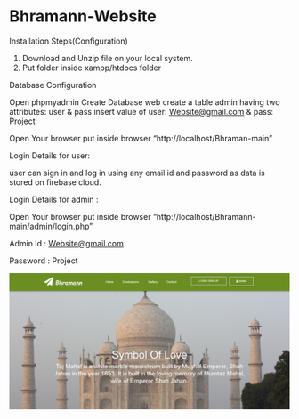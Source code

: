 # Bhramann-Website



Installation Steps(Configuration)
1. Download and Unzip file on your local system.
2. Put folder inside xampp/htdocs folder

Database Configuration

Open phpmyadmin
Create Database web
create a table admin having two attributes: user & pass 
insert value of user: Website@gmail.com & pass: Project

Open Your browser put inside browser “http://localhost/Bhraman-main”


Login Details for user: 

user can sign in and log in using any email id and password as data is stored on firebase cloud.


Login Details for admin : 

Open Your browser put inside browser “http://localhost/Bhramann-main/admin/login.php”

Admin Id : Website@gmail.com

Password : Project


![alt text](https://github.com/Sapu30/Bhramann-Website/blob/main/PIC.png?raw=true)
